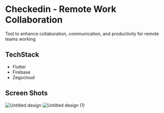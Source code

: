 # Checkedin - Remote Work Collaboration

Tool to enhance collaboration, communication, and productivity for remote teams working

## TechStack
* Flutter 
* Firebase
* Zegocloud

## Screen Shots
![Untitled design](https://github.com/TheShivamPatel/RemoteWorkCollaboration/assets/110902638/4a4eab45-5c60-4bb1-8c2c-ff7f6ec5fa31)
![Untitled design (1)](https://github.com/TheShivamPatel/RemoteWorkCollaboration/assets/110902638/83ec0f25-4063-4eeb-aa76-5c3981492c1f)
